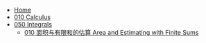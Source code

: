 - [Home](/)
- [010 Calculus](/010-Calculus/)
- [050 Integrals](/010-Calculus/050-Integrals/)
  - [010 面积与有限和的估算 Area and Estimating with Finite Sums](/010-Calculus/050-Integrals/010-Area-and-Estimating-with-Finite-Sums.md)
